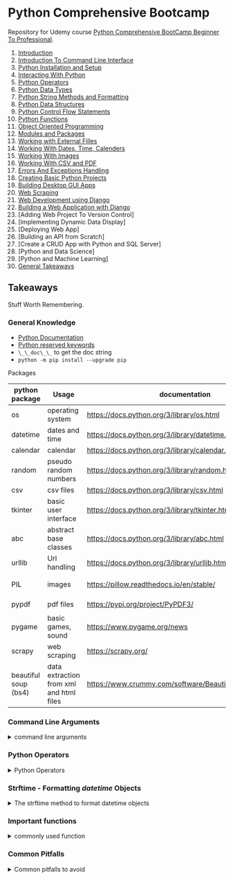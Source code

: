 <!--
// cSpell:ignore bootcamp pypdf randint pygame venv chdir scrapy timedelta abstractmethod beautifulsoup4 urllib
-->

# Python Comprehensive Bootcamp

Repository for Udemy course [Python Comprehensive BootCamp Beginner To Professional](https://www.udemy.com/course/python-comprehensive-bootcamp-beginner-to-professional/).

1. [Introduction](Lectures/section_01_04_intro.md#Section-01:-Introduction)
2. [Introduction To Command Line Interface](Lectures/section_01_04_intro.md#Section-02:-Introduction-To-Command-Line-Interface)
3. [Python Installation and Setup](Lectures/section_01_04_intro.md#Section-03:-Python-Installation-and-Setup)
4. [Interacting With Python](Lectures/section_01_04_intro.md#Section-04:-Interacting-With-Python)
5. [Python Operators](Lectures/section_05_08_intro.md#Python-Operators)
6. [Python Data Types](Lectures/section_05_08_intro.md#Python-Data-Types)
7. [Python String Methods and Formatting](Lectures/section_05_08_basics.md#Python-String-Methods-and-Formatting)
8. [Python Data Structures](Lectures/section_05_08_intro.md#Python-Data-Structures)
9. [Python Control Flow Statements](Lectures/section_09_10_control.md#Python-Control-Flow-Statements)
10. [Python Functions](Lectures/section_09_10_control.md#Python-Functions)
11. [Object Oriented Programming](Lectures/section_11_13_oop_modules_files.md#Object-Oriented-Programming)
12. [Modules and Packages](Lectures/section_11_13_oop_modules_files.md#Modules-and_Packages)
13. [Working with External Filles](Lectures/section_11_13_oop_modules_files.md#Working-With-External-Files)
14. [Working With Dates, Time, Calenders](Lectures/section_14_16_dates_images_csv.md#Working-with-Dates,-Times,-Calendars)
15. [Working With Images](Lectures/section_14_16_dates_images_csv.md#Section-15:-Working-with-Images)
16. [Working With CSV and PDF](Lectures/section_14_16_dates_images_csv.md#Section-16:-Working-with-CSV-and-PDF)
17. [Errors And Exceptions Handling](Lectures/section_17_19_exceptions_projects_gui.md#section-17:-Errors-And-Exceptions-Handling)
18. [Creating Basic Python Projects](Lectures/section_17_19_exceptions_projects_gui.md#section-18:-Creating-Basic-Python-Projects)
19. [Building Desktop GUI Apps](Lectures/section_17_19_exceptions_projects_gui.md#section-19:-Building-Desktop-GUI-Apps)
20. [Web Scraping](Lectures/section_20_22_web_scraping_django.md#section-20:-Web-Scraping)
21. [Web Development using Django](Lectures/section_20_22_web_scraping_django.md#section-21:-Django-Basics)
22. [Building a Web Application with Django](Lectures/section_20_22_web_scraping_django.md#Section-22:-Building-a-Web-App-with-Django)
23. [Adding Web Project To Version Control]
24. [Implementing Dynamic Data Display]
25. [Deploying Web App]
26. [Building an API from Scratch]
27. [Create a CRUD App with Python and SQL Server]
28. [Python and Data Science]
29. [Python and Machine Learning]
30. [General Takeaways](README.md#Takeaways)

## Takeaways

<!-- <details> -->
<summary>
Stuff Worth Remembering.
</summary>

### General Knowledge

- [Python Documentation](https://docs.python.org/3/)
- [Python reserved keywords](https://www.w3schools.in/python-tutorial/keywords/)
- `\_\_doc\_\_` to get the doc string
- `python -m pip install --upgrade pip`

<!-- <details> -->
<summary>
Packages
</summary>

| python package       | Usage                                   | documentation                                          | install command                           | notable stuff                  |
| -------------------- | --------------------------------------- | ------------------------------------------------------ | ----------------------------------------- | ------------------------------ |
| os                   | operating system                        | https://docs.python.org/3/library/os.html              | pre installed                             | `chdir`\_                      |
| datetime             | dates and time                          | https://docs.python.org/3/library/datetime.html        | pre installed                             | timedelta object, `strftime()` |
| calendar             | calendar                                | https://docs.python.org/3/library/calendar.html        | pre installed                             |
| random               | pseudo random numbers                   | https://docs.python.org/3/library/random.html          | pre installed                             | `randint(lo,hi)`               |
| csv                  | csv files                               | https://docs.python.org/3/library/csv.html             | pre installed                             |
| tkinter              | basic user interface                    | https://docs.python.org/3/library/tkinter.html         | pre installed                             | `tk()`                         |
| abc                  | abstract base classes                   | https://docs.python.org/3/library/abc.html             | pre installed                             | `@abstractmethod` annotation   |
| urllib               | Url handling                            | https://docs.python.org/3/library/urllib.html          | pre installed                             | requests, parsing              |
| PIL                  | images                                  | https://pillow.readthedocs.io/en/stable/               | `python3 -m pip install --upgrade Pillow` | `Image.open()`                 |
| pypdf                | pdf files                               | https://pypi.org/project/PyPDF3/                       | `pip install PyPDF3`                      |
| pygame               | basic games, sound                      | https://www.pygame.org/news                            | `pip install pygame`                      | `pygame.mixer.music`           |
| scrapy               | web scraping                            | https://scrapy.org/                                    | `pip install Scrapy`                      |
| beautiful soup (bs4) | data extraction from xml and html files | https://www.crummy.com/software/BeautifulSoup/bs4/doc/ | `pip install beautifulsoup4`              |

</details>

### Command Line Arguments

<details>
<summary>
command line arguments
</summary>

- [Windows commands](https://docs.microsoft.com/en-us/windows-server/administration/windows-commands/windows-commands).
- [Linux bash commands](https://ss64.com/bash/).

| Command                | Linux    | Windows         | Flags                        | Notes       |
| ---------------------- | -------- | --------------- | ---------------------------- | ----------- |
| Display name           | `whoami` | `whoami`        |                              |
| Display current folder | `pwd`    | `cd`            |                              |
| change directory       | `cd`     | `cd`            |                              |
| List folder / files    | `ls`     | `dir`           |                              |
| Create new folder      | `mkdir`  | `mkdir`         |                              |
| Copy file              | `cp`     | `copy`          |                              |
| Move file              | `mv`     | `move`          |                              | also rename |
| Delete file / folder   | `rm`     | `del`, `rmdir`, | `-r` - linux, `\S` - windows |

- [Python CLI Commands](https://docs.python.org/3/using/cmdline.html)

| Command             | Syntax                      | Flags | Notes                     |
| ------------------- | --------------------------- | ----- | ------------------------- |
| Version             | `python --version`, `-v`    |       | python version            |
| Virtual environment | `python -m venv <evn_name>` |       | start virtual environment |

Python Interactive Shell commands:

| Command                   | Syntax                           | Flags | Notes                       |
| ------------------------- | -------------------------------- | ----- | --------------------------- |
| interactive help          | `help`,`help()`,`help(<object>)` |       |                             |
| exit shell                | `exit()`,`quit()`                |       |                             |
| import file               | `import <file>`                  |       | run the file ,no extension  |
| list objects in workspace | `dir()`                          |       | show all variables declared |

</details>

### Python Operators

<details>
<summary>
Python Operators
</summary>

[Operators](https://www.w3schools.com/python/python_operators.asp)
| Operator | Symbol | Example | Category | Notes |
| -------------- | ------ | ------------ | ---------- | --------------------- |
| Addition | `+` | `1+2` = 3 | Arithmetic | string concatenations |
| Subtraction | `-` | `2-1` = 1 | Arithmetic | |
| Multiplication | `*` | `4*2` =8 | Arithmetic | repeat string |
| Division | `/` | `5/2`=2.5 | Arithmetic |
| Modules | `%` | `10 % 3` = 1 | Arithmetic | reminder
| Power(pow) | `**` | `5**3` = 125 | Arithmetic |
| Floor Division | `//` | `5//2` = 2 | Arithmetic | integer division |
| Assignment | `=` | `x = 5` | Assignment | base form |
| Plus Assignment | `+=` | `x += 3`| Assignment | same as `x = x + 3` |
| Minus Assignment | `-=` | `x -= 3`| Assignment | same as `x = x - 3` |
| Multiplication Assignment | `*=` | `x *= 3`| Assignment | same as `x = x * 3` |
| Division Assignment | `/=` | `x /= 3`| Assignment | same as `x = x / 3` |
| Modules Assignment | `%=` | `x %= 3`| Assignment | same as `x = x % 3` |
| Floor Division Assignment | `//=` | `x //= 3`| Assignment | same as `x = x // 3`|
| Power Assignment | `**=` | `x **= 3`| Assignment | same as `x = x ** 3` |
| Bitwise AND Assignment | `&=` | `x &= 3`| Assignment | same as `x = x & 3` |
| Bitwise OR Assignment | `\|=` | `x \|= 3`| Assignment | same as `x = x | 3` |
| Bitwise XOR Assignment | `^=` | `x ^= 3`| Assignment | same as `x = x ^ 3` |
| Shift Right Assignment | `>>=` | `x >>= 3`| Assignment | same as `x = x >> 3` |
| Shift Left Assignment | `<<=` | `x <<= 3`| Assignment | same as `x = x << 3` |
| Equality | `==` | `5==6` = false | Comparison | don't confuse with assignment!|
| Inequality | `!=` | `5!=6` = true | Comparison | &ne;|
| Greater than | `>` | `5>6` = false | Comparison | &gt;|
| Lesser than | `<` | `5<6` = true | Comparison | &lt;|
| Greater than or equals | `>=` | `5>=5` = true | Comparison | &ge;|
| Lesser than or equals | `<=` | `5<=4` = false | Comparison | &le;|
| Boolean and | `and` | `true and false` = false |Logical | `&&` in other languages
| Boolean or | `or` | `true or false` = true |Logical | `\|\|` in other languages
| Boolean not | `not` | `not(false)` = true |Logical | `!` in other languages
| Is | `is` | `x is x` = true | Identity| | | reference equality
| Is not | `is not` | `x is not y` = true | Identity| reference equality
| In | `is` | `5 in [1,2,3]` = false | Membership | member in group |
| Not in | `not in` | `5 not in [1,2,3]` = true | Membership | member not in group |
| Bitwise And | `&` | `5&4` = 4| Bitwise |
| Bitwise Or | `\|` | `8\|7` = 15| Bitwise |
| Bitwise Xor | `^` | `10^5` = 15| Bitwise |
| Bitwise Not | `~` | `~7` = -8| Bitwise | | | Because of two Complement
| Left Shift | `<<` | `4<<2` = 16 | Bitwise | each left shift is like doubling
| Right Shift | `>>` | `15>>2` = 7 | Bitwise |

</details>

### Strftime - Formatting _datetime_ Objects

<details>
<summary>
The strftime method to format datetime objects
</summary>

| syntax | description                                            | example                 |
| ------ | ------------------------------------------------------ | ----------------------- |
| `%a`   | weekday short                                          | "mon"                   |
| `%A`   | weekday full                                           | "monday"                |
| `%w`   | week day index - zero based                            | 0                       |
| `%d`   | day of month                                           | 17                      |
| `%b`   | month short name                                       | Dec                     |
| `%B`   | month full name                                        | December                |
| `%m`   | month number                                           | 12                      |
| `%y`   | year 2 digits                                          | 19                      |
| `%Y`   | year 4 digits                                          | 2019                    |
| `%H`   | hour, 24 hours format (00-23)                          | 19                      |
| `% `   | hour, 12 hours format (00-12)                          | 07                      |
| `%p`   | am/pm                                                  | AM                      |
| `%M`   | minutes(00-59)                                         | 25                      |
| `%S`   | seconds (00-59)                                        | 57                      |
| `%f`   | microsecond (000000-999999)                            | 656789                  |
| `%z`   | UTC offset                                             | +0100                   |
| `%Z`   | TimeZone                                               | CST                     |
| `%J`   | day of the year number (001-365)                       | 365                     |
| `%U`   | week number of the the year, start with sunday (00-53) | 52                      |
| `%W`   | week number of the the year, start with monday (00-53  | 52                      |
| `%c`   | local version / format of date and time                | Mon Apr 8 13:05:22 2019 |
| `%x`   | local version / format of date                         | 04/8/19                 |
| `%X`   | local version / format of time                         | 14:20:00                |
| `%%`   | writing the `%` character                              | %                       |

</details>

### Important functions

<details>
<summary>
commonly used function
</summary>

- `bin()` - return string representation of the binary value of some value.
- `dir()` - get package stuff
- `random.randint(low, high)`
- `range(low, high)`
- the `__init__` function for the constructor of classes.

</details>

### Common Pitfalls

<details>
<summary>
Common pitfalls to avoid
</summary>

- not using `if __name__ == "__main__":`.
- having code outside of functions.
- confusing the amount of underscore.

</details>

</details>
